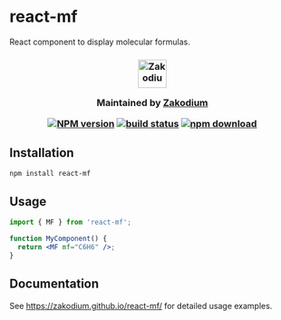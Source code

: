 # react-mf

React component to display molecular formulas.

<h3 align="center">

  <a href="https://www.zakodium.com">
    <img src="https://www.zakodium.com/brand/zakodium-logo-white.svg" width="50" alt="Zakodium logo" />
  </a>

  <p>
    Maintained by <a href="https://www.zakodium.com">Zakodium</a>
  </p>

  [![NPM version][npm-image]][npm-url]
  [![build status][ci-image]][ci-url]
  [![npm download][download-image]][download-url]

</h3>

## Installation

```console
npm install react-mf
```

## Usage

```jsx
import { MF } from 'react-mf';

function MyComponent() {
  return <MF mf="C6H6" />;
}
```

## Documentation

See https://zakodium.github.io/react-mf/ for detailed usage examples.

[npm-image]: https://img.shields.io/npm/v/react-mf.svg
[npm-url]: https://npmjs.org/package/react-mf
[ci-image]: https://github.com/zakodium/react-mf/workflows/Node.js%20CI/badge.svg?branch=master
[ci-url]: https://github.com/zakodium/react-mf/actions?query=workflow%3A%22Node.js+CI%22
[download-image]: https://img.shields.io/npm/dm/react-mf.svg
[download-url]: https://npmjs.org/package/react-mf
